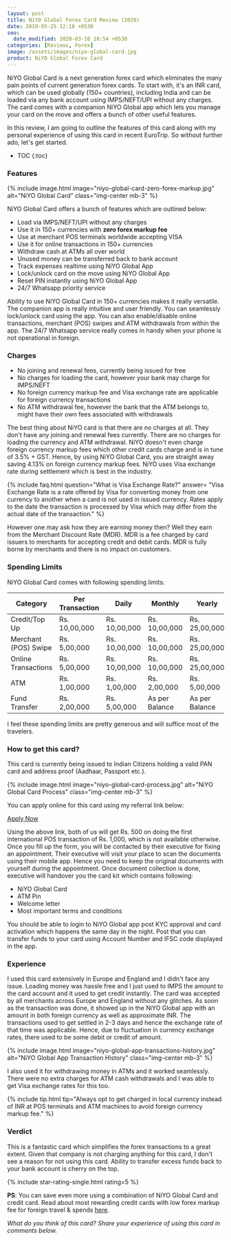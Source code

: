 ```yaml
---
layout: post
title: NiYO Global Forex Card Review (2020)
date: 2019-05-25 12:18 +0530
seo:
  date_modified: 2020-03-16 18:54 +0530
categories: [Reviews, Forex]
image: /assets/images/niyo-global-card.jpg
product: NiYO Global Forex Card
---
```


NiYO Global Card is a next generation forex card which eliminates the many pain points of current generation forex cards. To start with, it's an INR card, which can be used globally (150+ countries), including India and can be loaded via any bank account using IMPS/NEFT/UPI without any charges. The card comes with a companion NiYO Global app which lets you manage your card on the move and offers a bunch of other useful features.

In this review, I am going to outline the features of this card along with my personal experience of using this card in recent EuroTrip. So without further ado, let's get started.

<!-- prettier-ignore -->
* TOC
{:toc}

### Features

{% include image.html image="niyo-global-card-zero-forex-markup.jpg" alt="NiYO Global Card" class="img-center mb-3" %}

NiYO Global Card offers a bunch of features which are outlined below:

- Load via IMPS/NEFT/UPI without any charges
- Use it in 150+ currencies with **zero forex markup fee**
- Use at merchant POS terminals worldwide accepting VISA
- Use it for online transactions in 150+ currencies
- Withdraw cash at ATMs all over world
- Unused money can be transferred back to bank account
- Track expenses realtime using NiYO Global App
- Lock/unlock card on the move using NiYO Global App
- Reset PIN instantly using NiYO Global App
- 24/7 Whatsapp priority service

Ability to use NiYO Global Card in 150+ currencies makes it really versatile. The companion app is really intuitive and user friendly. You can seamlessly lock/unlock card using the app. You can also enable/disable online transactions, merchant (POS) swipes and ATM withdrawals from within the app. The 24/7 Whatsapp service really comes in handy when your phone is not operational in foreign.

### Charges

- No joining and renewal fees, currently being issued for free
- No charges for loading the card, however your bank may charge for IMPS/NEFT
- No foreign currency markup fee and Visa exchange rate are applicable for foreign currency transactions
- No ATM withdrawal fee, however the bank that the ATM belongs to, might have their own fees associated with withdrawals

The best thing about NiYO card is that there are no charges at all. They don't have any joining and renewal fees currently. There are no charges for loading the currency and ATM withdrawal. NiYO doesn't even charge foreign currency markup fees which other credit cards charge and is in tune of 3.5% + GST. Hence, by using NiYO Global Card, you are straight away saving 4.13% on foreign currency markup fees. NiYO uses Visa exchange rate during settlement which is best in the industry.

{% include faq.html question="What is Visa Exchange Rate?" answer= "Visa Exchange Rate is a rate offered by Visa for converting money from one currency to another when a card is not used in issued currency. Rates apply to the date the transaction is processed by Visa which may differ from the actual date of the transaction." %}

However one may ask how they are earning money then? Well they earn from the Merchant Discount Rate (MDR). MDR is a fee charged by card issuers to merchants for accepting credit and debit cards. MDR is fully borne by merchants and there is no impact on customers.

### Spending Limits

NiYO Global Card comes with following spending limits:

<table class="table" style="display: block;overflow-x: auto;">
<thead class="thead-dark">
<tr>
  <th scope="col"> Category</th>
  <th scope="col"> Per Transaction</th>
  <th scope="col"> Daily</th>
  <th scope="col"> Monthly</th>
  <th scope="col"> Yearly</th>
</tr>
</thead>
<tbody>
<tr>
  <td> Credit/Top Up </td>
  <td> Rs. 10,00,000 </td>
  <td> Rs. 10,00,000 </td>
  <td> Rs. 10,00,000 </td>
  <td> Rs. 25,00,000 </td>
</tr>
<tr>
  <td> Merchant (POS) Swipe </td>
  <td> Rs. 5,00,000 </td>
  <td> Rs. 10,00,000 </td>
  <td> Rs. 10,00,000 </td>
  <td> Rs. 25,00,000 </td>
</tr>
<tr>
  <td> Online Transactions </td>
  <td> Rs. 5,00,000 </td>
  <td> Rs. 10,00,000 </td>
  <td> Rs. 10,00,000 </td>
  <td> Rs. 25,00,000 </td>
</tr>
<tr>
  <td> ATM </td>
  <td> Rs. 1,00,000 </td>
  <td> Rs. 1,00,000 </td>
  <td> Rs. 2,00,000 </td>
  <td> Rs. 5,00,000 </td>
</tr>
<tr>
  <td> Fund Transfer </td>
  <td> Rs. 2,00,000 </td>
  <td> Rs. 5,00,000 </td>
  <td> As per Balance </td>
  <td> As per Balance </td>
</tr>
</tbody>
</table>

I feel these spending limits are pretty generous and will suffice most of the travelers.

### How to get this card?

This card is currently being issued to Indian Citizens holding a valid PAN card and address proof (Aadhaar, Passport etc.).

{% include image.html image="niyo-global-card-process.jpg" alt="NiYO Global Card Process" class="img-center mb-3" %}

You can apply online for this card using my referral link below:

<a href="https://l.cardinfo.in/niyo" target="_blank" class="btn btn-lg btn-danger btn-block post-element mt-2" rel="noopener"><i class="ci-pen"></i> Apply Now</a>

Using the above link, both of us will get Rs. 500 on doing the first international POS transaction of Rs. 1,000, which is not available otherwise.
Once you fill up the form, you will be contacted by their executive for fixing an appointment. Their executive will visit your place to scan the documents using their mobile app. Hence you need to keep the original documents with yourself during the appointment. Once document collection is done, executive will handover you the card kit which contains following:

- NiYO Global Card
- ATM Pin
- Welcome letter
- Most important terms and conditions

You should be able to login to NiYO Global app post KYC approval and card activation which happens the same day in the night. Post that you can transfer funds to your card using Account Number and IFSC code displayed in the app.

### Experience

I used this card extensively in Europe and England and I didn't face any issue. Loading money was hassle free and I just used to IMPS the amount to the card account and it used to get credit instantly. The card was accepted by all merchants across Europe and England without any glitches. As soon as the transaction was done, it showed up in the NiYO Global app with an amount in both foreign currency as well as approximate INR. The transactions used to get settled in 2-3 days and hence the exchange rate of that time was applicable. Hence, due to fluctuation in currency exchange rates, there used to be some debit or credit of amount.

{% include image.html image="niyo-global-app-transactions-history.jpg" alt="NiYO Global App Transaction History" class="img-center mb-3" %}

I also used it for withdrawing money in ATMs and it worked seamlessly. There were no extra charges for ATM cash withdrawals and I was able to get Visa exchange rates for this too.

{% include tip.html tip="Always opt to get charged in local currency instead of INR at POS terminals and ATM machines to avoid foreign currency markup fee." %}

### Verdict

This is a fantastic card which simplifies the forex transactions to a great extent. Given that company is not charging anything for this card, I don't see a reason for not using this card. Ability to transfer excess funds back to your bank account is cherry on the top.

{% include star-rating-single.html rating=5 %}

**PS**: You can save even more using a combination of NiYO Global Card and credit card. Read about most rewarding credit cards with low forex markup fee for foreign travel & spends [here](/best-credit-cards-in-india-with-low-forex-currency-markup-for-international-travel-spends/).

_What do you think of this card? Share your experience of using this card in comments below._
